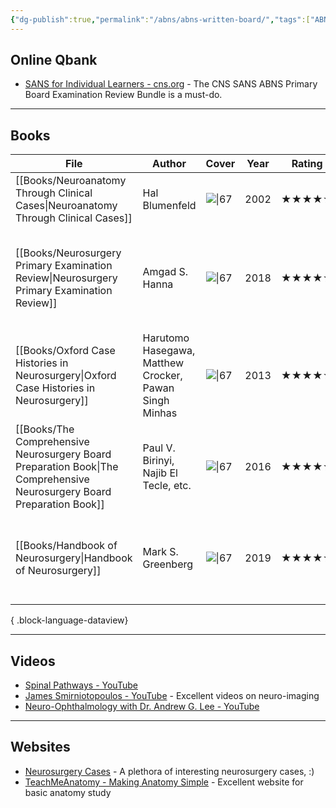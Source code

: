 ```yaml
---
{"dg-publish":true,"permalink":"/abns/abns-written-board/","tags":["ABNS","book"],"created":"2023-03-09T14:32:02.000-08:00","updated":"2023-11-11T11:38:55.987-08:00"}
---
```



## Online Qbank

- [SANS for Individual Learners - cns.org](https://www.cns.org/education/sans-lifelong-learning) - The CNS SANS ABNS Primary Board Examination Review Bundle is a must-do.

---

## Books

| File                                                                                                                      | Author                                                 | Cover                                                                                                                    | Year | Rating | Comment                                                                              |
| ------------------------------------------------------------------------------------------------------------------------- | ------------------------------------------------------ | ------------------------------------------------------------------------------------------------------------------------ | ---- | ------ | ------------------------------------------------------------------------------------ |
| [[Books/Neuroanatomy Through Clinical Cases\|Neuroanatomy Through Clinical Cases]]                                     | Hal Blumenfeld                                         | ![\|67](http://books.google.com/books/content?id=GTpvQgAACAAJ&printsec=frontcover&img=1&zoom=1&source=gbs_api)           | 2002 | ★★★★★  | The best neuroanatomy book.                                                          |
| [[Books/Neurosurgery Primary Examination Review\|Neurosurgery Primary Examination Review]]                             | Amgad S. Hanna                                         | ![\|67](http://books.google.com/books/content?id=wtB-DwAAQBAJ&printsec=frontcover&img=1&zoom=1&edge=curl&source=gbs_api) | 2018 | ★★★★★  | Q&A review book with excellent diagrams and tables, recommend for late stage review. |
| [[Books/Oxford Case Histories in Neurosurgery\|Oxford Case Histories in Neurosurgery]]                                 | Harutomo Hasegawa, Matthew Crocker, Pawan Singh Minhas | ![\|67](http://books.google.com/books/content?id=y9H8OzM3niUC&printsec=frontcover&img=1&zoom=1&edge=curl&source=gbs_api) | 2013 | ★★★★★  | Excellent introduction book to clinical neurosurgery cases.                          |
| [[Books/The Comprehensive Neurosurgery Board Preparation Book\|The Comprehensive Neurosurgery Board Preparation Book]] | Paul V. Birinyi, Najib El Tecle, etc.                  | ![\|67](http://books.google.com/books/content?id=B8fhEAAAQBAJ&printsec=frontcover&img=1&zoom=1&edge=curl&source=gbs_api) | 2016 | ★★★★★  | Excellent Q&A book, recommend for early stage knowledge accumulation.                |
| [[Books/Handbook of Neurosurgery\|Handbook of Neurosurgery]]                                                           | Mark S. Greenberg                                      | ![\|67](http://books.google.com/books/content?id=Iu9owAEACAAJ&printsec=frontcover&img=1&zoom=1&source=gbs_api)           | 2019 | ★★★★☆  | In the era of the Internet, the value of this book has been drastically depreciated. |

{ .block-language-dataview}

---

## Videos

- [Spinal Pathways - YouTube](https://www.youtube.com/playlist?list=PLzl4lgX_3Rvd2qvXgHrGhwGg7AI4_DWpr)
- [James Smirniotopoulos - YouTube](https://www.youtube.com/@JamesSmirniotopoulos/videos) - Excellent videos on neuro-imaging
- [Neuro-Ophthalmology with Dr. Andrew G. Lee - YouTube](https://www.youtube.com/@Neuro-OphthalmologywithDrAndre)

---

## Websites

- [Neurosurgery Cases](https://neurosurgerycases.com/) - A plethora of interesting neurosurgery cases, :)
- [TeachMeAnatomy - Making Anatomy Simple](https://teachmeanatomy.info/) -  Excellent website for basic anatomy study
